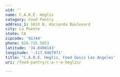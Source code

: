 ```yaml
---
uid: ''
name: C.A.R.E. Heglis
category: Food Pantry
address_1: 1633 N. Hacienda Boulevard
city: La Puente
state: CA
zipcode: '91744'
phone: 626.715.5653
latitude: '34.0498143'
longitude: '-117.9467971'
title: 'C.A.R.E. Heglis, Food Oasis Los Angeles'
uri: /food-pantry/c-a-r-e-heglis/

---
```

